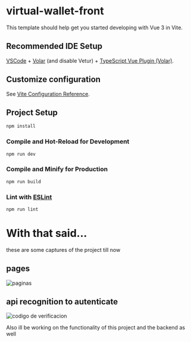 # virtual-wallet-front

This template should help get you started developing with Vue 3 in Vite.

## Recommended IDE Setup

[VSCode](https://code.visualstudio.com/) + [Volar](https://marketplace.visualstudio.com/items?itemName=Vue.volar) (and disable Vetur) + [TypeScript Vue Plugin (Volar)](https://marketplace.visualstudio.com/items?itemName=Vue.vscode-typescript-vue-plugin).

## Customize configuration

See [Vite Configuration Reference](https://vitejs.dev/config/).

## Project Setup

```sh
npm install
```

### Compile and Hot-Reload for Development

```sh
npm run dev
```

### Compile and Minify for Production

```sh
npm run build
```

### Lint with [ESLint](https://eslint.org/)

```sh
npm run lint
```
# With that said...

these are some captures of the project till now

## pages

![paginas](https://i.imgur.com/IRSOR0d.gifv)

## api recognition to autenticate

![codigo de verificacion](https://i.imgur.com/Bz9lfzI.gifv)

Also ill be working on the functionality of this project and the backend as well

